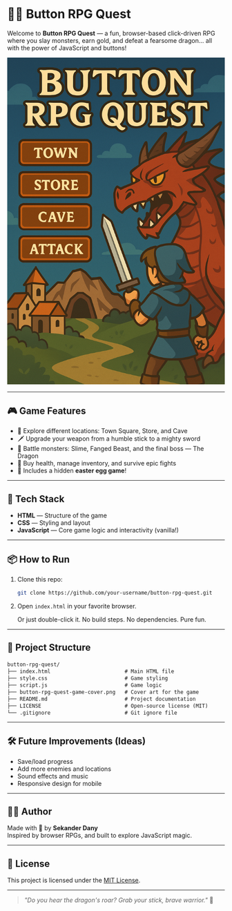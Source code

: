# 🧙‍♂️ Button RPG Quest

Welcome to **Button RPG Quest** — a fun, browser-based click-driven RPG where you slay monsters, earn gold, and defeat a fearsome dragon... all with the power of JavaScript and buttons!

![Game Cover](button-rpg-quest-game-cover.png)

---

## 🎮 Game Features

- 🏰 Explore different locations: Town Square, Store, and Cave
- 🗡️ Upgrade your weapon from a humble stick to a mighty sword
- 🐉 Battle monsters: Slime, Fanged Beast, and the final boss — The Dragon
- 🧪 Buy health, manage inventory, and survive epic fights
- 🥚 Includes a hidden **easter egg game**!

---

## 🚀 Tech Stack

- **HTML** — Structure of the game
- **CSS** — Styling and layout
- **JavaScript** — Core game logic and interactivity (vanilla!)

---

## 📦 How to Run

1. Clone this repo:
   ```bash
   git clone https://github.com/your-username/button-rpg-quest.git
   ```
2. Open `index.html` in your favorite browser.

   Or just double-click it. No build steps. No dependencies. Pure fun.

---

## 📁 Project Structure

```plaintext
button-rpg-quest/
├── index.html                        # Main HTML file
├── style.css                         # Game styling
├── script.js                         # Game logic
├── button-rpg-quest-game-cover.png   # Cover art for the game
├── README.md                         # Project documentation
├── LICENSE                           # Open-source license (MIT)
└── .gitignore                        # Git ignore file
```

---

## 🛠️ Future Improvements (Ideas)

- Save/load progress
- Add more enemies and locations
- Sound effects and music
- Responsive design for mobile

---

## 🧑‍💻 Author

Made with 💛 by **Sekander Dany**  
Inspired by browser RPGs, and built to explore JavaScript magic.

---

## 📜 License

This project is licensed under the [MIT License](LICENSE).

---

> _"Do you hear the dragon's roar? Grab your stick, brave warrior."_ 🐲
